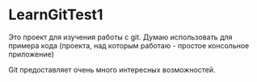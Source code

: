 ﻿LearnGitTest1
=============
Это проект для изучения работы с git.
Думаю использовать для примера кода (проекта, над которым работаю - простое консольное приложение)

Git предоставляет очень много интересных возможностей.
